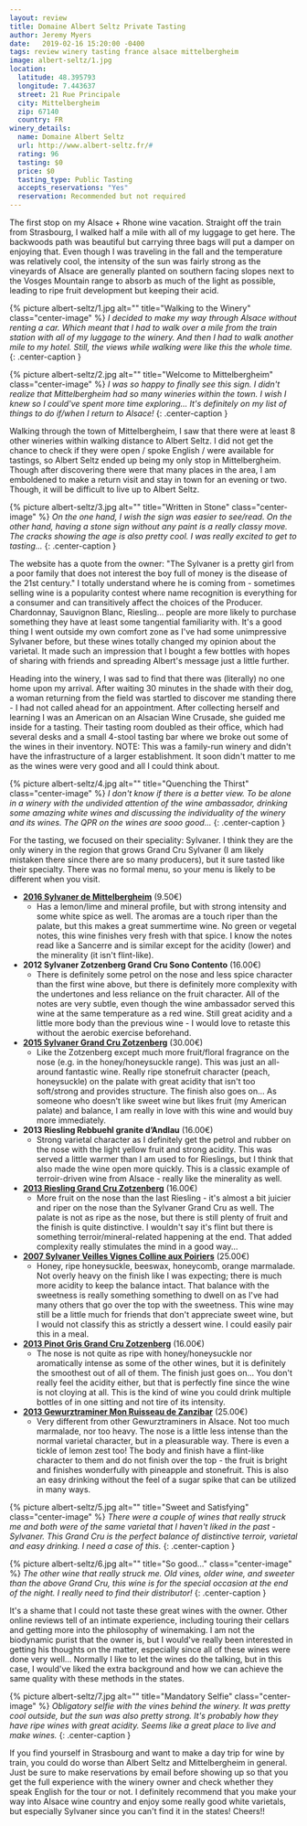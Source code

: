 ```yaml
---
layout: review
title: Domaine Albert Seltz Private Tasting
author: Jeremy Myers
date:   2019-02-16 15:20:00 -0400
tags: review winery tasting france alsace mittelbergheim
image: albert-seltz/1.jpg
location:
  latitude: 48.395793
  longitude: 7.443637
  street: 21 Rue Principale
  city: Mittelbergheim
  zip: 67140
  country: FR
winery_details:
  name: Domaine Albert Seltz
  url: http://www.albert-seltz.fr/#
  rating: 96
  tasting: $0
  price: $0
  tasting_type: Public Tasting
  accepts_reservations: "Yes"
  reservation: Recommended but not required
---
```

The first stop on my Alsace + Rhone wine vacation.  Straight off the train from Strasbourg, I walked half a mile with all of my luggage to get here.  The backwoods path was beautiful but carrying three bags will put a damper on enjoying that.  Even though I was traveling in the fall and the temperature was relatively cool, the intensity of the sun was fairly strong as the vineyards of Alsace are generally planted on southern facing slopes next to the Vosges Mountain range to absorb as much of the light as possible, leading to ripe fruit development but keeping their acid.

{% picture albert-seltz/1.jpg alt="" title="Walking to the Winery" class="center-image" %}
*I decided to make my way through Alsace without renting a car.  Which meant that I had to walk over a mile from the train station with all of my luggage to the winery.  And then I had to walk another mile to my hotel.  Still, the views while walking were like this the whole time.*
{: .center-caption }

{% picture albert-seltz/2.jpg alt="" title="Welcome to Mittelbergheim" class="center-image" %}
*I was so happy to finally see this sign.  I didn't realize that Mittelbergheim had so many wineries within the town.  I wish I knew so I could've spent more time exploring...  It's definitely on my list of things to do if/when I return to Alsace!*
{: .center-caption }

Walking through the town of Mittelbergheim, I saw that there were at least 8 other wineries within walking distance to Albert Seltz.  I did not get the chance to check if they were open / spoke English / were available for tastings, so Albert Seltz ended up being my only stop in Mittelbergheim.  Though after discovering there were that many places in the area, I am emboldened to make a return visit and stay in town for an evening or two.  Though, it will be difficult to live up to Albert Seltz. 

{% picture albert-seltz/3.jpg alt="" title="Written in Stone" class="center-image" %}
*On the one hand, I wish the sign was easier to see/read.  On the other hand, having a stone sign without any paint is a really classy move.  The cracks showing the age is also pretty cool.  I was really excited to get to tasting...*
{: .center-caption }

The website has a quote from the owner: "The Sylvaner is a pretty girl from a poor family that does not interest the boy full of money is the disease of the 21st century."  I totally understand where he is coming from - sometimes selling wine is a popularity contest where name recognition is everything for a consumer and can transitively affect the choices of the Producer.  Chardonnay, Sauvignon Blanc, Riesling... people are more likely to purchase something they have at least some tangential familiarity with.  It's a good thing I went outside my own comfort zone as I've had some unimpressive Sylvaner before, but these wines totally changed my opinion about the varietal.  It made such an impression that I bought a few bottles with hopes of sharing with friends and spreading Albert's message just a little further.  

Heading into the winery, I was sad to find that there was (literally) no one home upon my arrival.  After waiting 30 minutes in the shade with their dog, a woman returning from the field was startled to discover me standing there - I had not called ahead for an appointment.  After collecting herself and learning I was an American on an Alsacian Wine Crusade, she guided me inside for a tasting.  Their tasting room doubled as their office, which had several desks and a small 4-stool tasting bar where we broke out some of the wines in their inventory.  NOTE: This was a family-run winery and didn't have the infrastructure of a larger establishment.  It soon didn't matter to me as the wines were very good and all I could think about.

{% picture albert-seltz/4.jpg alt="" title="Quenching the Thirst" class="center-image" %}
*I don't know if there is a better view.  To be alone in a winery with the undivided attention of the wine ambassador, drinking some amazing white wines and discussing the individuality of the winery and its wines.  The QPR on the wines are sooo good...*
{: .center-caption }

For the tasting, we focused on their speciality: Sylvaner.  I think they are the only winery in the region that grows Grand Cru Sylvaner (I am likely mistaken there since there are so many producers), but it sure tasted like their specialty.  There was no formal menu, so your menu is likely to be different when you visit.  

* [**2016 Sylvaner de Mittelbergheim**](http://www.albert-seltz.fr/fiche.php?id=32) (9.50€)
  * Has a lemon/lime and mineral profile, but with strong intensity and some white spice as well.  The aromas are a touch riper than the palate, but this makes a great summertime wine.  No green or vegetal notes, this wine finishes very fresh with that spice.  I know the notes read like a Sancerre and is similar except for the acidity (lower) and the minerality (it isn't flint-like).
* **2012 Sylvaner Zotzenberg Grand Cru Sono Contento** (16.00€)
  * There is definitely some petrol on the nose and less spice character than the first wine above, but there is definitely more complexity with the undertones and less reliance on the fruit character.  All of the notes are very subtle, even though the wine ambassador served this wine at the same temperature as a red wine.  Still great acidity and a little more body than the previous wine - I would love to retaste this without the aerobic exercise beforehand.
* [**2015 Sylvaner Grand Cru Zotzenberg**](http://www.albert-seltz.fr/fiche.php?id=31) (30.00€)
  * Like the Zotzenberg except much more fruit/floral fragrance on the nose (e.g. in the honey/honeysuckle range).  This was just an all-around fantastic wine.  Really ripe stonefruit character (peach, honeysuckle) on the palate with great acidity that isn't too soft/strong and provides structure.  The finish also goes on...  As someone who doesn't like sweet wine but likes fruit (my American palate) and balance, I am really in love with this wine and would buy more immediately.
* **2013 Riesling Rebbuehl granite d’Andlau** (16.00€)
  * Strong varietal character as I definitely get the petrol and rubber on the nose with the light yellow fruit and strong acidity.  This was served a little warmer than I am used to for Rieslings, but I think that also made the wine open more quickly.  This is a classic example of terroir-driven wine from Alsace - really like the minerality as well.
* [**2013 Riesling Grand Cru Zotzenberg**](http://www.albert-seltz.fr/fiche.php?id=24) (16.00€)
  * More fruit on the nose than the last Riesling - it's almost a bit juicier and riper on the nose than the Sylvaner Grand Cru as well.  The palate is not as ripe as the nose, but there is still plenty of fruit and the finish is quite distinctive.  I wouldn't say it's flint but there is something terroir/mineral-related happening at the end.  That added complexity really stimulates the mind in a good way...  
* [**2007 Sylvaner Veilles Vignes Colline aux Poiriers**](http://www.albert-seltz.fr/fiche.php?id=29) (25.00€)
  * Honey, ripe honeysuckle, beeswax, honeycomb, orange marmalade.  Not overly heavy on the finish like I was expecting; there is much more acidity to keep the balance intact.  That balance with the sweetness is really something something to dwell on as I've had many others that go over the top with the sweetness.  This wine may still be a little much for friends that don't appreciate sweet wine, but I would not classify this as strictly a dessert wine.  I could easily pair this in a meal.
* [**2013 Pinot Gris Grand Cru Zotzenberg**](http://www.albert-seltz.fr/fiche.php?id=14) (16.00€)
  * The nose is not quite as ripe with honey/honeysuckle nor aromatically intense as some of the other wines, but it is definitely the smoothest out of all of them.  The finish just goes on...  You don't really feel the acidity either, but that is perfectly fine since the wine is not cloying at all.  This is the kind of wine you could drink multiple bottles of in one sitting and not tire of its intensity.
* [**2013 Gewurztraminer Mon Ruisseau de Zanzibar**](http://www.albert-seltz.fr/fiche.php?id=10) (25.00€)
  * Very different from other Gewurztraminers in Alsace.  Not too much marmalade, nor too heavy.  The nose is a little less intense than the normal varietal character, but in a pleasurable way.  There is even a tickle of lemon zest too!  The body and finish have a flint-like character to them and do not finish over the top - the fruit is bright and finishes wonderfully with pineapple and stonefruit.  This is also an easy drinking without the feel of a sugar spike that can be utilized in many ways.

{% picture albert-seltz/5.jpg alt="" title="Sweet and Satisfying" class="center-image" %}
*There were a couple of wines that really struck me and both were of the same varietal that I haven't liked in the past - Sylvaner.  This Grand Cru is the perfect balance of distinctive terroir, varietal and easy drinking.  I need a case of this.*
{: .center-caption }

{% picture albert-seltz/6.jpg alt="" title="So good..." class="center-image" %}
*The other wine that really struck me.  Old vines, older wine, and sweeter than the above Grand Cru, this wine is for the special occasion at the end of the night.  I really need to find their distributor!*
{: .center-caption }

It's a shame that I could not taste these great wines with the owner.  Other online reviews tell of an intimate experience, including touring their cellars and getting more into the philosophy of winemaking.  I am not the biodynamic purist that the owner is, but I would've really been interested in getting his thoughts on the matter, especially since all of these wines were done very well...  Normally I like to let the wines do the talking, but in this case, I would've liked the extra background and how we can achieve the same quality with these methods in the states.

{% picture albert-seltz/7.jpg alt="" title="Mandatory Selfie" class="center-image" %}
*Obligatory selfie with the vines behind the winery.  It was pretty cool outside, but the sun was also pretty strong.  It's probably how they have ripe wines with great acidity.  Seems like a great place to live and make wines.*
{: .center-caption }

If you find yourself in Strasbourg and want to make a day trip for wine by train, you could do worse than Albert Seltz and Mittelbergheim in general.  Just be sure to make reservations by email before showing up so that you get the full experience with the winery owner and check whether they speak English for the tour or not.  I definitely recommend that you make your way into Alsace wine country and enjoy some really good white varietals, but especially Sylvaner since you can't find it in the states!  Cheers!!

